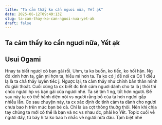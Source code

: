 ```yaml
---
title: "Ta cảm thấy ko cần nguơi nữa, Yết ạk"
date: 2025-06-12T09:49:13Z
slug: ta-cam-thay-ko-can-nguoi-nua-yet-ak
draft: false
---
```


## Ta cảm thấy ko cần nguơi nữa, Yết ạk

## Usui Ogami

Hnay ta biết ngươi có bạn gái rồi. Uhm, ta ko buồn, ko tiếc, ko hối hận.
Ng đó xinh hơn ta, gần mi hơn ta, hiểu mi hơn ta. Ta ko có j để nói cả
Có 1 điều lạ là ta chả thấy luyến tiếc j. Ngược lại, ta cảm thấy như chính bản thân mình đc giải thoát. Cuối cùng ta cx biết đc tình cảm nguơi dành cho ta là j 
thôi thì chúc ngươi hp vs bạn gái của ngươi nhé. Ta sẽ tìm 1 ng, tốt hơn ngươi. Để sau này ta có thể hãnh diện nói vs ngươi rằng bồ của ta hơn ngươi gấp nhiều lần.
Cx sau chuyện này, ta cx xác định đc tình cảm ta dành cho ngươi chưa bao h trên mức bạn bè cả. Chỉ là ùa cợt thông thuờg thôi. Nên khi chia tay chúng ta mới có thể là bạn và nc vs nhau đc, phải ko Yết.
Topic cuối về ngươi đấy, từ bây h ta ko bao h nhắc vê ngươi nữa đâu. Tạm biệt nhé